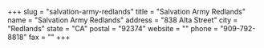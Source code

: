 +++
slug = "salvation-army-redlands"
title = "Salvation Army Redlands"
name = "Salvation Army Redlands"
address = "838 Alta Street"
city = "Redlands"
state = "CA"
postal = "92374"
website = ""
phone = "909-792-8818"
fax = ""
+++
